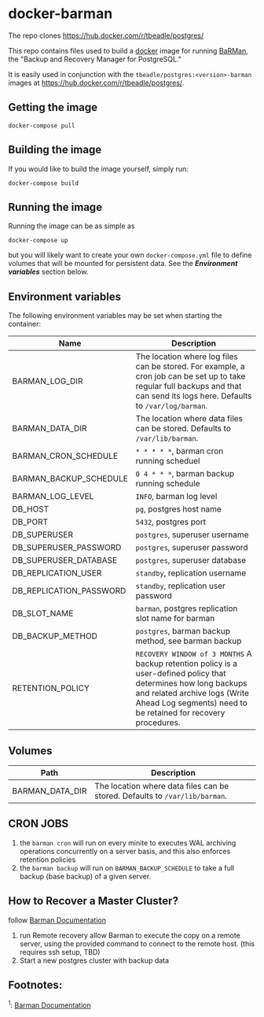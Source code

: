 # docker-barman

The repo clones https://hub.docker.com/r/tbeadle/postgres/

This repo contains files used to build a [docker](https://www.docker.com) image
for running [BaRMan](https://github.com/2ndquadrant-it/barman), the "Backup and
Recovery Manager for PostgreSQL."

It is easily used in conjunction with the `tbeadle/postgres:<version>-barman`
images at https://hub.docker.com/r/tbeadle/postgres/.

## Getting the image

`docker-compose pull`

## Building the image

If you would like to build the image yourself, simply run:

`docker-compose build`

## Running the image

Running the image can be as simple as

`docker-compose up`

but you will likely want to create your own `docker-compose.yml` file to define
volumes that will be mounted for persistent data.  See the ***Environment
variables*** section below.


## Environment variables

The following environment variables may be set when starting the container:

| Name                               | Description                                                                                                                                                                                                                                                                                                                                                                                                                                                                                                                                             |
| ----                               | -----------                                                                                                                                                                                                                                                                                                                                                                                                                                                                                                                                             |
| BARMAN_LOG_DIR                     | The location where log files can be stored.  For example, a cron job can be set up to take regular full backups and that can send its logs here.  Defaults to `/var/log/barman`.
| BARMAN_DATA_DIR                     | The location where data files can be stored.  Defaults to `/var/lib/barman`.                                                                                                
| BARMAN_CRON_SCHEDULE               | `* * * * *`, barman cron running scheduel
| BARMAN_BACKUP_SCHEDULE             | `0 4 * * *`, barman backup running schedule
| BARMAN_LOG_LEVEL                   | `INFO`, barman log level
| DB_HOST                            | `pg`, postgres host name
| DB_PORT                            | `5432`, postgres port
| DB_SUPERUSER                       | `postgres`, superuser username
| DB_SUPERUSER_PASSWORD              | `postgres`, superuser password
| DB_SUPERUSER_DATABASE              | `postgres`, superuser database
| DB_REPLICATION_USER                | `standby`, replication username
| DB_REPLICATION_PASSWORD            | `standby`, replication user password
| DB_SLOT_NAME                       | `barman`, postgres replication slot name for barman
| DB_BACKUP_METHOD                   | `postgres`, barman backup method, see barman backup
| RETENTION_POLICY                   | `RECOVERY WINDOW of 3 MONTHS` A backup retention policy is a user-defined policy that determines how long backups and related archive logs (Write Ahead Log segments) need to be retained for recovery procedures.

## Volumes

| Path                     | Description                                                                      |
|--------------------------|----------------------------------------------------------------------------------|
| BARMAN_DATA_DIR |  The location where data files can be stored.  Defaults to `/var/lib/barman`. |

## CRON JOBS
1. the `barman cron` will run on every minite to executes WAL archiving operations concurrently on a server basis, and this also enforces retention policies
2. the `barman backup` will run on `BARMAN_BACKUP_SCHEDULE` to take a full backup (base backup) of a given server.

## How to Recover a Master Cluster?
follow [Barman Documentation](https://docs.pgbarman.org/release/2.1/#recover)
1.  run Remote recovery allow Barman to execute the copy on a remote server, using the provided command to connect to the remote host. (this requires ssh setup, TBD)
2. Start a new postgres cluster with backup data

## Footnotes:

<a name='barman_docs'><sup>1</sup></a>: [Barman Documentation](http://docs.pgbarman.org/release/2.1/)
